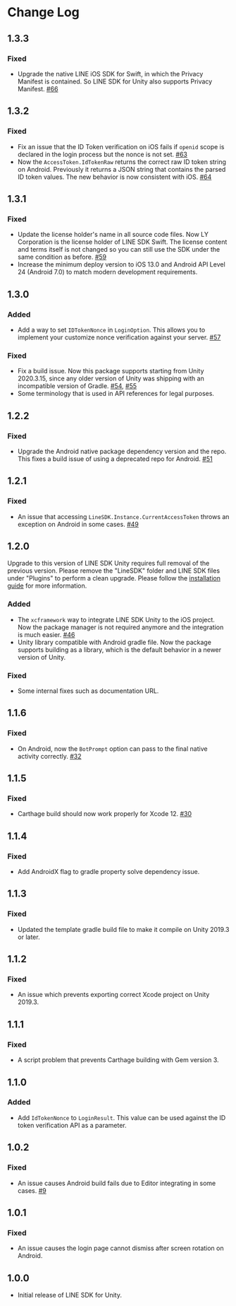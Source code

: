 # Change Log

## 1.3.3

### Fixed

* Upgrade the native LINE iOS SDK for Swift, in which the Privacy Manifest is contained. So LINE SDK for Unity also supports Privacy Manifest. [#66](https://github.com/line/line-sdk-unity/pull/66)

## 1.3.2

### Fixed

* Fix an issue that the ID Token verification on iOS fails if `openid` scope is declared in the login process but the nonce is not set. [#63](https://github.com/line/line-sdk-unity/pull/63)
* Now the `AccessToken.IdTokenRaw` returns the correct raw ID token string on Android. Previously it returns a JSON string that contains the parsed ID token values. The new behavior is now consistent with iOS. [#64](https://github.com/line/line-sdk-unity/pull/64)

## 1.3.1

### Fixed

* Update the license holder's name in all source code files. Now LY Corporation is the license holder of LINE SDK Swift. The license content and terms itself is not changed so you can still use the SDK under the same condition as before. [#59](https://github.com/line/line-sdk-unity/pull/59)
* Increase the minimum deploy version to iOS 13.0 and Android API Level 24 (Android 7.0) to match modern development requirements.

## 1.3.0

### Added

* Add a way to set `IDTokenNonce` in `LoginOption`. This allows you to implement your customize nonce verification against your server. [#57](https://github.com/line/line-sdk-unity/pull/57)

### Fixed

* Fix a build issue. Now this package supports starting from Unity 2020.3.15, since any older version of Unity was shipping with an incompatible version of Gradle. [#54](https://github.com/line/line-sdk-unity/pull/54), [#55](https://github.com/line/line-sdk-unity/pull/55)
* Some terminology that is used in API references for legal purposes.

## 1.2.2

### Fixed

* Upgrade the Android native package dependency version and the repo. This fixes a build issue of using a deprecated repo for Android. [#51](https://github.com/line/line-sdk-unity/issues/51)

## 1.2.1

### Fixed

* An issue that accessing `LineSDK.Instance.CurrentAccessToken` throws an exception on Android in some cases. [#49](https://github.com/line/line-sdk-unity/pull/49)

## 1.2.0

Upgrade to this version of LINE SDK Unity requires full removal of the previous version. Please remove the "LineSDK" folder and LINE SDK files under "Plugins" to perform a clean upgrade. Please follow the [installation guide](https://developers.line.biz/en/docs/unity-sdk/upgrade-guide/) for more information.

### Added

* The `xcframework` way to integrate LINE SDK Unity to the iOS project. Now the package manager is not required anymore and the integration is much easier. [#46](https://github.com/line/line-sdk-unity/pull/46)
* Unity library compatible with Android gradle file. Now the package supports building as a library, which is the default behavior in a newer version of Unity.

### Fixed

* Some internal fixes such as documentation URL.

## 1.1.6

### Fixed

* On Android, now the `BotPrompt` option can pass to the final native activity correctly. [#32](https://github.com/line/line-sdk-unity/issues/32)

## 1.1.5

### Fixed

* Carthage build should now work properly for Xcode 12. [#30](https://github.com/line/line-sdk-unity/pull/30)

## 1.1.4

### Fixed

* Add AndroidX flag to gradle property solve dependency issue.

## 1.1.3

### Fixed

* Updated the template gradle build file to make it compile on Unity 2019.3 or later.

## 1.1.2

### Fixed

* An issue which prevents exporting correct Xcode project on Unity 2019.3.

## 1.1.1

### Fixed

* A script problem that prevents Carthage building with Gem version 3.

## 1.1.0

### Added

* Add `IdTokenNonce` to `LoginResult`. This value can be used against the ID token verification API as a parameter.

## 1.0.2

### Fixed

* An issue causes Android build fails due to Editor integrating in some cases. [#9](https://github.com/line/line-sdk-unity/pull/9)

## 1.0.1

### Fixed

* An issue causes the login page cannot dismiss after screen rotation on Android.

## 1.0.0

* Initial release of LINE SDK for Unity.